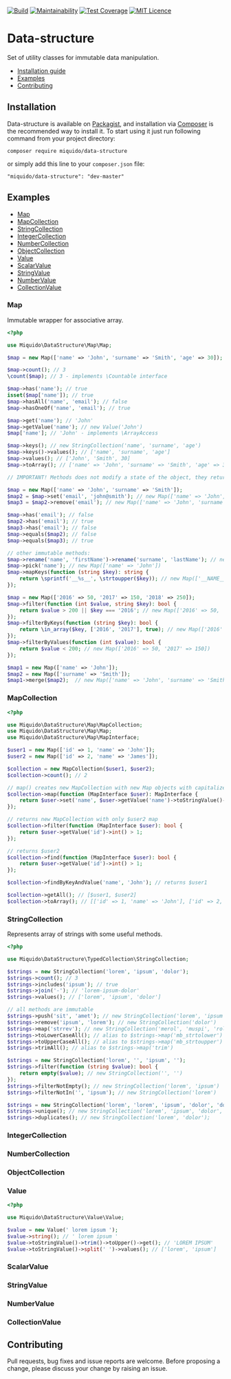 [![Build](https://travis-ci.org/miquido/data-structure.svg?branch=master)](https://travis-ci.org/miquido/data-structure)
[![Maintainability](https://api.codeclimate.com/v1/badges/edbdc45e25c5b6e876f0/maintainability)](https://codeclimate.com/github/miquido/data-structure/maintainability)
[![Test Coverage](https://api.codeclimate.com/v1/badges/edbdc45e25c5b6e876f0/test_coverage)](https://codeclimate.com/github/miquido/data-structure/test_coverage)
[![MIT Licence](https://badges.frapsoft.com/os/mit/mit.svg?v=103)](https://opensource.org/licenses/mit-license.php)

# Data-structure

Set of utility classes for immutable data manipulation.

- [Installation guide](#installation)
- [Examples](#Examples)
- [Contributing](#contributing)

## Installation

Data-structure is available on [Packagist](https://packagist.org/packages/miquido/data-structure), 
and installation via [Composer](https://getcomposer.org) is the recommended way to install it. 
To start using it just run following command from your project directory:

```shell
composer require miquido/data-structure
```

or simply add this line to your `composer.json` file:

```
"miquido/data-structure": "dev-master"
```

## Examples

- [Map](#map)
- [MapCollection](#mapcollection)
- [StringCollection](#stringcollection)
- [IntegerCollection](#integercollection)
- [NumberCollection](#numbercollection)
- [ObjectCollection](#objectcollection)
- [Value](#value)
- [ScalarValue](#scalarvalue)
- [StringValue](#stringvalue)
- [NumberValue](#numbervalue)
- [CollectionValue](#collectionvalue)

### Map
Immutable wrapper for associative array.

```php
<?php

use Miquido\DataStructure\Map\Map;

$map = new Map(['name' => 'John', 'surname' => 'Smith', 'age' => 30]);

$map->count(); // 3
\count($map); // 3 - implements \Countable interface

$map->has('name'); // true
isset($map['name']); // true
$map->hasAll('name', 'email'); // false
$map->hasOneOf('name', 'email'); // true

$map->get('name'); // 'John'
$map->getValue('name'); // new Value('John')
$map['name']; // 'John' - implements \ArrayAccess

$map->keys(); // new StringCollection('name', 'surname', 'age')
$map->keys()->values(); // ['name', 'surname', 'age']
$map->values(); // ['John', 'Smith', 30]
$map->toArray(); // ['name' => 'John', 'surname' => 'Smith', 'age' => 30]

// IMPORTANT! Methods does not modify a state of the object, they return new Map() instance with new state

$map = new Map(['name' => 'John', 'surname' => 'Smith']);
$map2 = $map->set('email', 'john@smith'); // new Map(['name' => 'John', 'surname' => 'Smith', 'email' => 'john@smith'])
$map3 = $map2->remove('email'); // new Map(['name' => 'John', 'surname' => 'Smith'])

$map->has('email'); // false
$map2->has('email'); // true
$map3->has('email'); // false
$map->equals($map2); // false
$map->equals($map3); // true

// other immutable methods:
$map->rename('name', 'firstName')->rename('surname', 'lastName'); // new Map(['firstName' => 'John', 'lastName' => 'Smith'])
$map->pick('name'); // new Map(['name' => 'John'])
$map->mapKeys(function (string $key): string {
    return \sprintf('__%s__', \strtoupper($key)); // new Map(['__NAME__' => 'John', '__SURNAME__' => 'Smith']);
});

$map = new Map(['2016' => 50, '2017' => 150, '2018' => 250]);
$map->filter(function (int $value, string $key): bool { 
    return $value > 200 || $key === '2016'; // new Map(['2016' => 50, '2018' => 250]) 
});
$map->filterByKeys(function (string $key): bool {
    return \in_array($key, ['2016', '2017'], true); // new Map(['2016' => 50, '2017' => 150])
});
$map->filterByValues(function (int $value): bool {
    return $value < 200; // new Map(['2016' => 50, '2017' => 150])
});

$map1 = new Map(['name' => 'John']);
$map2 = new Map(['surname' => 'Smith']);
$map1->merge($map2);  // new Map(['name' => 'John', 'surname' => 'Smith'])
```

### MapCollection

```php
<?php

use Miquido\DataStructure\Map\MapCollection;
use Miquido\DataStructure\Map\Map;
use Miquido\DataStructure\Map\MapInterface;

$user1 = new Map(['id' => 1, 'name' => 'John']);
$user2 = new Map(['id' => 2, 'name' => 'James']);

$collection = new MapCollection($user1, $user2);
$collection->count(); // 2

// map() creates new MapCollection with new Map objects with capitalized names 
$collection->map(function (MapInterface $user): MapInterface {
    return $user->set('name', $user->getValue('name')->toStringValue()->toUpper());
});

// returns new MapCollection with only $user2 map
$collection->filter(function (MapInterface $user): bool {
    return $user->getValue('id')->int() > 1;
});

// returns $user2
$collection->find(function (MapInterface $user): bool {
    return $user->getValue('id')->int() > 1; 
});

$collection->findByKeyAndValue('name', 'John'); // returns $user1

$collection->getAll(); // [$user1, $user2]
$collection->toArray(); // [['id' => 1, 'name' => 'John'], ['id' => 2, 'name' => 'James']]

```

### StringCollection

Represents array of strings with some useful methods. 

```php
<?php

use Miquido\DataStructure\TypedCollection\StringCollection;

$strings = new StringCollection('lorem', 'ipsum', 'dolor');
$strings->count(); // 3
$strings->includes('ipsum'); // true
$strings->join('-'); // 'lorem-ipsum-dolor'
$strings->values(); // ['lorem', 'ipsum', 'dolor']

// all methods are immutable
$strings->push('sit', 'amet'); // new StringCollection('lorem', 'ipsum', 'dolor', 'sit', 'amet')
$strings->remove('ipsum', 'lorem'); // new StringCollection('dolor')
$strings->map('strrev'); // new StringCollection('merol', 'muspi', 'rolod')
$strings->toLowerCaseAll(); // alias to $strings->map('mb_strtolower')  
$strings->toUpperCaseAll(); // alias to $strings->map('mb_strtoupper')  
$strings->trimAll(); // alias to $strings->map('trim')  

$strings = new StringCollection('lorem', '', 'ipsum', '');
$strings->filter(function (string $value): bool {
    return empty($value); // new StringCollection('', '')
});
$strings->filterNotEmpty(); // new StringCollection('lorem', 'ipsum')
$strings->filterNotIn('', 'ipsum'); // new StringCollection('lorem')

$strings = new StringCollection('lorem', 'lorem', 'ipsum', 'dolor', 'dolor', 'sit');
$strings->unique(); // new StringCollection('lorem', 'ipsum', 'dolor', 'sit');
$strings->duplicates(); // new StringCollection('lorem', 'dolor');
```

### IntegerCollection
### NumberCollection
### ObjectCollection
### Value

```php
<?php

use Miquido\DataStructure\Value\Value;

$value = new Value(' lorem ipsum ');
$value->string(); // ' lorem ipsum '
$value->toStringValue()->trim()->toUpper()->get(); // 'LOREM IPSUM'
$value->toStringValue()->split(' ')->values(); // ['lorem', 'ipsum']
```

### ScalarValue
### StringValue
### NumberValue
### CollectionValue


## Contributing

Pull requests, bug fixes and issue reports are welcome.
Before proposing a change, please discuss your change by raising an issue.
